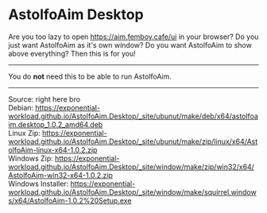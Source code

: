 # AstolfoAim Desktop
Are you too lazy to open <https://aim.femboy.cafe/ui> in your browser? Do you just want AstolfoAim as it's own window? Do you want AstolfoAim to show above everything? Then this is for you!

---

You do **not** need this to be able to run AstolfoAim.

---

Source: right here bro<br/>
Debian: https://exponential-workload.github.io/AstolfoAim.Desktop/_site/ubunut/make/deb/x64/astolfoaim.desktop_1.0.2_amd64.deb<br/>
Linux Zip: https://exponential-workload.github.io/AstolfoAim.Desktop/_site/ubunut/make/zip/linux/x64/AstolfoAim-linux-x64-1.0.2.zip<br/>
Windows Zip: https://exponential-workload.github.io/AstolfoAim.Desktop/_site/window/make/zip/win32/x64/AstolfoAim-win32-x64-1.0.2.zip<br/>
Windows Installer: https://exponential-workload.github.io/AstolfoAim.Desktop/_site/window/make/squirrel.windows/x64/AstolfoAim-1.0.2%20Setup.exe<br/>
